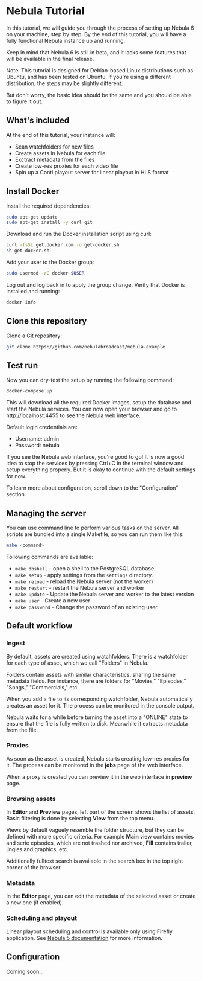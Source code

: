 Nebula Tutorial
===============

In this tutorial, we will guide you through the process of setting up Nebula 6 on your machine, step by step. 
By the end of this tutorial, you will have a fully functional Nebula instance up and running.

Keep in mind that Nebula 6 is still in beta, and it lacks some features that will be available in the final release.

Note: This tutorial is designed for Debian-based Linux distributions such as Ubuntu, 
and has been tested on Ubuntu. If you're using a different distribution, 
the steps may be slightly different. 

But don't worry, the basic idea should be the same and you should be able to figure it out.


What's included
---------------

At the end of this tutorial, your instance will:

 - Scan watchfolders for new files
 - Create assets in Nebula for each file
 - Exctract metadata from the files
 - Create low-res proxies for each video file
 - Spin up a Conti playout server for linear playout in HLS format

Install Docker
--------------

Install the required dependencies:

```bash
sudo apt-get update
sudo apt-get install -y curl git
```

Download and run the Docker installation script using curl:

```bash
curl -fsSL get.docker.com -o get-docker.sh
sh get-docker.sh
```

Add your user to the Docker group:

```bash
sudo usermod -aG docker $USER
```

Log out and log back in to apply the group change.
Verify that Docker is installed and running:

```bash
docker info
```

Clone this repository
---------------------

Clone a Git repository:
  
```bash
git clone https://github.com/nebulabroadcast/nebula-example
```

Test run
--------

Now you can dry-test the setup by running the following command:

```bash
docker-compose up
```

This will download all the required Docker images, setup the database and start the Nebula services.
You can now open your browser and go to http://localhost:4455 to see the Nebula web interface.

Default login credentials are:

 - Username: admin
 - Password: nebula

If you see the Nebula web interface, you're good to go! 
It is now a good idea to stop the services by pressing Ctrl+C in the terminal window and setup 
everything properly. But it is okay to continue with the default settings for now.

To learn more about configuration, scroll down to the "Configuration" section.


Managing the server
-------------------

You can use command line to perform various tasks on the server.
All scripts are bundled into a single Makefile, so you can run them like this:

```bash
make <command>
```

Following commands are available:

 - `make dbshell` - open a shell to the PostgreSQL database
 - `make setup` - apply settings from the `settings` directory.
 - `make reload` - reload the Nebula server (not the worker)
 - `make restart` - restart the Nebula server and worker
 - `make update` - Update the Nebula server and worker to the latest version
 - `make user` - Create a new user
 - `make password` - Change the password of an existing user


Default workflow
----------------

### Ingest

By default, assets are created using watchfolders. 
There is a watchfolder for each type of asset, which we call "Folders" in Nebula. 

Folders contain assets with similar characteristics, sharing the same metadata fields. 
For instance, there are folders for "Movies," "Episodes," "Songs," "Commercials," etc.

When you add a file to its corresponding watchfolder, Nebula automatically creates an asset for it. 
The process can be monitored in the console output.

Nebula waits for a while before turning the asset into a "ONLINE" state to ensure that the file is
fully written to disk. Meanwhile it extracts metadata from the file.  

### Proxies

As soon as the asset is created, Nebula starts creating low-res proxies for it.
The process can be monitored in the **jobs** page of the web interface.

When a proxy is created you can preview it in the web interface in **preview** page.

### Browsing assets

In **Editor** and **Preview** pages, left part of the screen shows the list of assets.
Basic filtering is done by selecting **View** from the top menu. 

Views by default vaguely resemble the folder structure, but they can be defined with more
specific criteria. For example **Main** view contains movies and serie episodes, which are
not trashed nor archived, **Fill** contains trailer, jingles and graphics, etc.

Additionally fulltext search is available in the search box in the top right corner of the browser.

### Metadata

In the **Editor** page, you can edit the metadata of the selected asset or create a new one (if enabled).

### Scheduling and playout

Linear playout scheduling and control is available only using Firefly application.
See [Nebula 5 documentation](https://nebulabroadcast.com/doc/nebula/) for more information.

Configuration
-------------

Coming soon...
